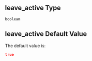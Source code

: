 ## leave_active Type

`boolean`

## leave_active Default Value

The default value is:

```json
true
```
